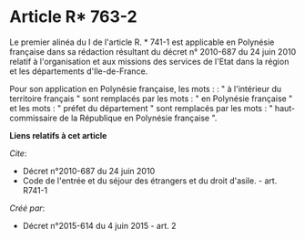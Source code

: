 # Article R* 763-2

Le premier alinéa du I de l'article R. * 741-1 est applicable en Polynésie française dans sa rédaction résultant du décret n°
2010-687 du 24 juin 2010 relatif à l'organisation et aux missions des services de l'Etat dans la région et les départements
d'Ile-de-France. 

Pour son application en Polynésie française, les mots : : " à l'intérieur du territoire français " sont remplacés par les
mots : " en Polynésie française " et les mots : " préfet du département " sont remplacés par les mots : " haut-commissaire de
la République en Polynésie française ".

**Liens relatifs à cet article**

_Cite_:

  - Décret n°2010-687 du 24 juin 2010
  - Code de l'entrée et du séjour des étrangers et du droit d'asile. - art. R741-1

_Créé par_:

  - Décret n°2015-614 du 4 juin 2015 - art. 2
